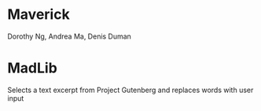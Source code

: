 # Maverick
Dorothy Ng, Andrea Ma, Denis Duman

# MadLib
Selects a text excerpt from Project Gutenberg and replaces words with user input
